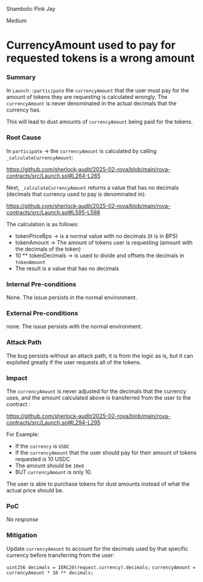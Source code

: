 Shambolic Pink Jay

Medium

# CurrencyAmount used to pay for requested tokens is a wrong amount

### Summary

In `Launch::participate` the `currencyAmount` that the user must pay for the amount of tokens they are requesting is calculated wrongly. The `currencyAmount` is never denominated in the actual decimals that the currency has. 

This will lead to dust amounts of `currencyAmount` being paid for the tokens.

### Root Cause

In `participate` -> the `currencyAmount` is calculated by calling `_calculateCurrencyAmount`:

https://github.com/sherlock-audit/2025-02-rova/blob/main/rova-contracts/src/Launch.sol#L264-L265

Next, `_calculateCurrencyAmount` returns a value that has no decimals (decimals that currency used to pay is denominated in):

https://github.com/sherlock-audit/2025-02-rova/blob/main/rova-contracts/src/Launch.sol#L595-L598

The calculation is as follows:

* tokenPriceBps -> is a normal value with no decimals (it is in BPS) 
* tokenAmount -> The amount of tokens user is requesting (amount with the decimals of the token)
* 10 ** tokenDecimals -> is used to divide and offsets the decimals in `tokenAmount` 
* The result is a value that has no decimals 

### Internal Pre-conditions

None. The issue persists in the normal environment.

### External Pre-conditions

none. The issue persists with the normal environment.

### Attack Path

The bug persists without an attack path, it is from the logic as is, but it can exploited greatly if the user requests all of the tokens.

### Impact

The `currencyAmount` is never adjusted for the decimals that the currency uses, and the amount calculated above is transferred from the user to the contract :

https://github.com/sherlock-audit/2025-02-rova/blob/main/rova-contracts/src/Launch.sol#L294-L295

For Example:

* If the `currency` is `USDC`
* If the `currencyAmount` that the user should pay for their amount of tokens requested is 10 USDC 
* The amount should be `10e6` 
* BUT `currencyAmount` is only 10.


The user is able to purchase tokens for dust amounts instead of what the actual price should be.


### PoC

_No response_

### Mitigation

Update `currencyAmount` to account for the decimals used by that specific currency before transferring from the user:

`uint256 decimals = IERC20(request.currency).decimals;`
`currencyAmount = currencyAmount * 10 ** decimals;` 
